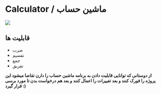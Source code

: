 # Calculator / ماشین حساب

<img src="https://8pic.ir/uploads/calculator-logo-10250-2603_ab81f.jpg">

## قابلیت ها
+ ضرب
+ تقسیم
+ جمع
+ تفریق

 **از دوستانی که توانایی قابلیت دادن به برنامه ماشین حساب را دارن تقاضا میشود این پروژه را فورک کنند و بعد تغییرات را اعمال کنند و بعد هم درخواست بدن تا مورد برسی قرار گیرد :)**
